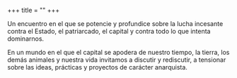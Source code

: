 +++
title = ""
+++

Un encuentro en el que se potencie y profundice sobre la lucha incesante contra el Estado, el patriarcado, el capital y contra todo lo que intenta dominarnos.   
  
En un mundo en el que el capital se apodera de nuestro tiempo, la tierra, los demás animales y nuestra vida invitamos a discutir y rediscutir, a tensionar sobre las ideas, prácticas y proyectos de carácter anarquista.